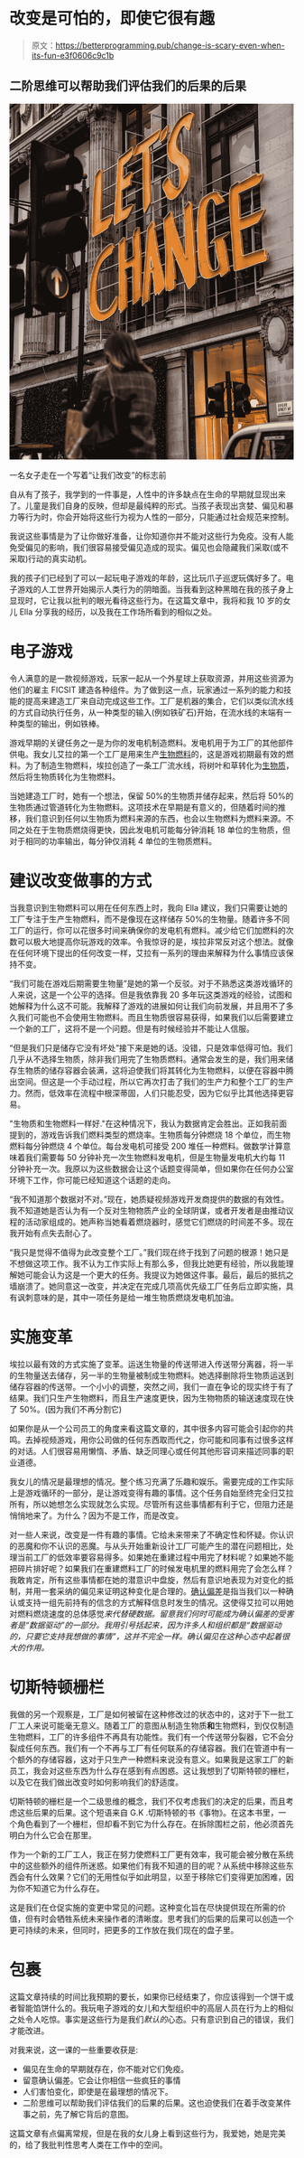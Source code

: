 # 改变是可怕的，即使它很有趣

> 原文：<https://betterprogramming.pub/change-is-scary-even-when-its-fun-e3f0606c9c1b>

## 二阶思维可以帮助我们评估我们的后果的后果

![](img/6d58f088ddc732ca73ad5c566cfeae19.png)

一名女子走在一个写着“让我们改变”的标志前

自从有了孩子，我学到的一件事是，人性中的许多缺点在生命的早期就显现出来了。儿童是我们自身的反映，但却是最纯粹的形式。当孩子表现出贪婪、偏见和暴力等行为时，你会开始将这些行为视为人性的一部分，只能通过社会规范来控制。

我说这些事情是为了让你做好准备，让你知道你并不能对这些行为免疫。没有人能免受偏见的影响，我们很容易接受偏见造成的现实。偏见也会隐藏我们采取(或不采取)行动的真实动机。

我的孩子们已经到了可以一起玩电子游戏的年龄，这比玩爪子巡逻玩偶好多了。电子游戏的人工世界开始揭示人类行为的阴暗面。当我看到这种黑暗在我的孩子身上显现时，它让我以批判的眼光看待这些行为。在这篇文章中，我将和我 10 岁的女儿 Ella 分享我的经历，以及我在工作场所看到的相似之处。

# 电子游戏

令人满意的是一款视频游戏，玩家一起从一个外星球上获取资源，并用这些资源为他们的雇主 FICSIT 建造各种组件。为了做到这一点，玩家通过一系列的能力和技能的提高来建造工厂来自动完成这些工作。工厂是机器的集合，它们以类似流水线的方式自动执行任务，从一种类型的输入(例如铁矿石)开始，在流水线的末端有一种类型的输出，例如铁棒。

游戏早期的关键任务之一是为你的发电机制造燃料。发电机用于为工厂的其他部件供电。我女儿艾拉的第一个工厂是用来生产[生物燃料](https://satisfactory.fandom.com/wiki/Solid_Biofuel)的，这是游戏初期最有效的燃料。为了制造生物燃料，埃拉创造了一条工厂流水线，将树叶和草转化为[生物质](https://satisfactory.fandom.com/wiki/Biomass)，然后将生物质转化为生物燃料。

当她建造工厂时，她有一个想法，保留 50%的生物质并储存起来，然后将 50%的生物质通过管道转化为生物燃料。这项技术在早期是有意义的，但随着时间的推移，我们意识到任何以生物质为燃料来源的东西，也会以生物燃料为燃料来源。不同之处在于生物质燃烧得更快，因此发电机可能每分钟消耗 18 单位的生物质，但对于相同的功率输出，每分钟仅消耗 4 单位的生物质燃料。

# 建议改变做事的方式

当我意识到生物燃料可以用在任何东西上时，我向 Ella 建议，我们只需要让她的工厂专注于生产生物燃料，而不是像现在这样储存 50%的生物量。随着许多不同工厂的运行，你可以花很多时间来确保你的发电机有燃料。减少给它们加燃料的次数可以极大地提高你玩游戏的效率。令我惊讶的是，埃拉非常反对这个想法。就像在任何环境下提出的任何改变一样，艾拉有一系列的理由来解释为什么事情应该保持不变。

“我们可能在游戏后期需要生物量”是她的第一个反驳。对于不熟悉这类游戏循环的人来说，这是一个公平的选择。但是我依靠我 20 多年玩这类游戏的经验，试图和她解释为什么这不可能。我解释了游戏的进展如何让我们向前发展，并且用不了多久我们可能也不会使用生物燃料。而且生物质很容易获得，如果我们以后需要建立一个新的工厂，这将不是一个问题。但是有时候经验并不能让人信服。

“但是我们只是储存它没有坏处”接下来是她的话。没错，只是效率低得可怕。我们几乎从不选择生物质，除非我们用完了生物质燃料。通常会发生的是，我们用来储存生物质的储存容器会装满，这将迫使我们将其转化为生物燃料，以便在容器中腾出空间。但这是一个手动过程，所以它再次打击了我们的生产力和整个工厂的生产力。然而，低效率在流程中根深蒂固，人们只能忍受，因为它似乎比其他选择更容易。

"生物质和生物燃料一样好."在这种情况下，我认为数据肯定会胜出。正如我前面提到的，游戏告诉我们燃料类型的燃烧率。生物质每分钟燃烧 18 个单位，而生物燃料每分钟燃烧 4 个单位。每台发电机可接受 200 堆任一种燃料。做数学计算意味着我们需要每 50 分钟补充一次生物燃料发电机，但是生物量发电机大约每 11 分钟补充一次。我原以为这些数据会让这个话题变得简单，但如果你在任何办公室环境下工作，你可能已经知道这个话题的走向。

“我不知道那个数据对不对。”现在，她质疑视频游戏开发商提供的数据的有效性。我不知道她是否认为有一个反对生物物质产业的全球阴谋，或者开发者是由推动议程的活动家组成的。她声称当她看着燃烧器时，感觉它们燃烧的时间差不多。现在我开始有点失去耐心了。

“我只是觉得不值得为此改变整个工厂。”我们现在终于找到了问题的根源！她只是不想做这项工作。我不认为工作实际上有那么多，但我比她更有经验，所以我能理解她可能会认为这是一个更大的任务。我提议为她做这件事。最后，最后的抵抗之墙崩溃了。她同意这一改变，并决定在完成几项高优先级工厂任务后立即实施，具有讽刺意味的是，其中一项任务是给一堆生物质燃烧发电机加油。

# 实施变革

埃拉以最有效的方式实施了变革。运送生物量的传送带进入传送带分离器，将一半的生物量送去储存，另一半的生物量被制成生物燃料。她选择删除将生物质运送到储存容器的传送带。一个小小的调整，突然之间，我们一直在争论的现实终于有了结果。我们只生产生物燃料，而且生产速度更快，因为生物物质的输送速度现在快了 50%。(因为我们不再分割它)

如果你是从一个公司员工的角度来看这篇文章的，其中很多内容可能会引起你的共鸣。去掉视频游戏，用你公司做的任何东西取而代之，你可能和同事有过很多这样的对话。人们很容易用懒惰、矛盾、缺乏同理心或任何其他形容词来描述同事的职业道德。

我女儿的情况是最理想的情况。整个练习充满了乐趣和娱乐。需要完成的工作实际上是游戏循环的一部分，是让游戏变得有趣的事情。这个任务自始至终完全归艾拉所有，所以她想怎么实现就怎么实现。尽管所有这些事情都有利于它，但阻力还是悄悄地来了。为什么？因为不是工作，而是改变。

对一些人来说，改变是一件有趣的事情。它给未来带来了不确定性和怀疑。你认识的恶魔和你不认识的恶魔。与从头开始重新设计工厂可能产生的潜在问题相比，处理当前工厂的低效率要容易得多。如果她在重建过程中用完了材料呢？如果她不能把碎片排好呢？如果我们在重建燃料工厂的时候发电机里的燃料用完了会怎么样？我敢肯定，所有这些事情都在她的潜意识中盘旋，然后有意识地表现为对变化的抵制，并用一套采纳的偏见来证明这种变化是合理的。[确认偏差](https://en.wikipedia.org/wiki/Confirmation_bias)是指当我们以一种确认或支持一组先前持有的信念的方式解释信息时发生的情况。这使得艾拉可以用她对燃料燃烧速度的总体感觉*来代替硬数据。留意我们何时可能成为确认偏差的受害者是“数据驱动”的一部分。我用引号括起来，因为许多人和组织都是“数据驱动的，只要它支持我想做的事情”，这并不完全一样。确认偏见在这种心态中起着很大的作用。*

# 切斯特顿栅栏

我做的另一个观察是，工厂是如何被留在这种修改过的状态中的，这对于下一批工厂工人来说可能毫无意义。随着工厂的意图从制造生物质**和**生物燃料，到仅仅制造生物燃料，工厂的许多组件不再具有功能性。我们有一个传送带分裂器，它不会分裂成任何东西。我们有一个不再与工厂有任何联系的存储容器。我们在管道中有一个额外的存储容器，这对于只生产一种燃料来说没有意义。如果我是这家工厂的新员工，我会对这些东西为什么存在感到有点困惑。这让我想到了切斯特顿的栅栏，以及它在我们做出改变时如何影响我们的舒适度。

切斯特顿的栅栏是一个二级思维的概念，我们不仅考虑我们的决定的后果，而且考虑这些后果的后果。这个短语来自 G.K .切斯特顿的书《事物》。在这本书里，一个角色看到了一个栅栏，但却看不到它为什么存在。在拆除围栏之前，他必须首先明白为什么它会在那里。

作为一个新的工厂工人，我正在努力使燃料工厂更有效率，我可能会被分散在系统中的这些额外的组件所迷惑。如果他们有我不知道的目的呢？从系统中移除这些东西会有什么效果？它们的无用性似乎如此明显，以至于移除它们变得更加困难，因为你不知道它为什么存在。

这是我们在仓促实施的变更中常见的问题。这种变化旨在尽快提供现在所需的价值，但有时会牺牲系统未来操作者的清晰度。思考我们的后果的后果可以创造一个更可持续的未来，但同时，把更多的工作放在我们现在的盘子里。

# 包裹

这篇文章持续的时间比我预期的要长，如果你已经结束了，你应该得到一个饼干或者智能馅饼什么的。我玩电子游戏的女儿和大型组织中的高层人员在行为上的相似之处令人吃惊。事实是这些行为是我们*默认的*心态。只有意识到自己的错误，我们才能改进。

对我来说，这一课的一些重要收获是:

*   偏见在生命的早期就存在，你不能对它们免疫。
*   留意确认偏差。它会让你相信一些疯狂的事情
*   人们害怕变化，即使是在最理想的情况下。
*   二阶思维可以帮助我们评估我们的后果的后果。这也迫使我们在着手改变某件事之前，先了解它背后的意图。

这篇文章有点偏离常规，但是在我的女儿身上看到这些行为，我爱她，她是完美的，给了我批判性思考人类在工作中的空间。